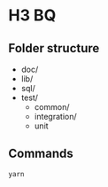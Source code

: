 # H3 BQ

## Folder structure

- doc/
- lib/
- sql/
- test/
    - common/
    - integration/
    - unit

## Commands

```
yarn
```